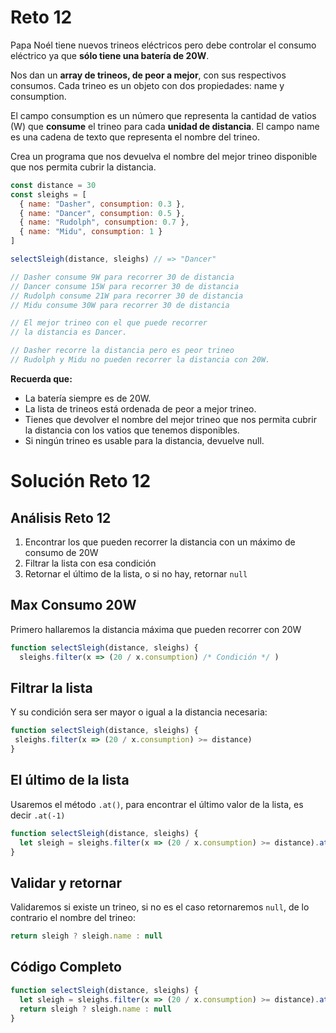 # Reto 12

Papa Noél tiene nuevos trineos eléctricos pero debe controlar el consumo eléctrico ya que **sólo tiene una batería de 20W**.

Nos dan un **array de trineos, de peor a mejor**, con sus respectivos consumos. Cada trineo es un objeto con dos propiedades: name y consumption.

El campo consumption es un número que representa la cantidad de vatios (W) que **consume** el trineo para cada **unidad de distancia**. El campo name es una cadena de texto que representa el nombre del trineo.

Crea un programa que nos devuelva el nombre del mejor trineo disponible que nos permita cubrir la distancia.

```js
const distance = 30
const sleighs = [
  { name: "Dasher", consumption: 0.3 },
  { name: "Dancer", consumption: 0.5 },
  { name: "Rudolph", consumption: 0.7 },
  { name: "Midu", consumption: 1 }
]

selectSleigh(distance, sleighs) // => "Dancer"

// Dasher consume 9W para recorrer 30 de distancia
// Dancer consume 15W para recorrer 30 de distancia
// Rudolph consume 21W para recorrer 30 de distancia
// Midu consume 30W para recorrer 30 de distancia

// El mejor trineo con el que puede recorrer
// la distancia es Dancer.

// Dasher recorre la distancia pero es peor trineo
// Rudolph y Midu no pueden recorrer la distancia con 20W.
```

**Recuerda que:**

 - La batería siempre es de 20W.
 - La lista de trineos está ordenada de peor a mejor trineo.
 - Tienes que devolver el nombre del mejor trineo que nos permita cubrir la distancia con los vatios que tenemos disponibles.
 - Si ningún trineo es usable para la distancia, devuelve null.

# Solución Reto 12

## Análisis Reto 12

 1. Encontrar los que pueden recorrer la distancia con un máximo de consumo de 20W
 2. Filtrar la lista con esa condición
 3. Retornar el último de la lista, o si no hay, retornar `null`

## Max Consumo 20W 

Primero hallaremos la distancia máxima que pueden recorrer con 20W

```js
function selectSleigh(distance, sleighs) {
  sleighs.filter(x => (20 / x.consumption) /* Condición */ )
```

## Filtrar la lista

Y su condición sera ser mayor o igual a la distancia necesaria:

```js
function selectSleigh(distance, sleighs) {
 sleighs.filter(x => (20 / x.consumption) >= distance)
}
```

## El último de la lista

Usaremos el método `.at()`, para encontrar el último valor de la lista, es decir `.at(-1)`

```js
function selectSleigh(distance, sleighs) {
  let sleigh = sleighs.filter(x => (20 / x.consumption) >= distance).at(-1)
}
```

## Validar y retornar

Validaremos si existe un trineo, si no es el caso retornaremos `null`, de lo contrario el nombre del trineo:

```js
return sleigh ? sleigh.name : null
```

## Código Completo

```js
function selectSleigh(distance, sleighs) {
  let sleigh = sleighs.filter(x => (20 / x.consumption) >= distance).at(-1)
  return sleigh ? sleigh.name : null
}
```